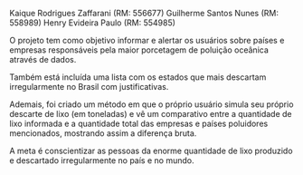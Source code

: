 Kaique Rodrigues Zaffarani (RM: 556677)
Guilherme Santos Nunes (RM: 558989)
Henry Evideira Paulo (RM: 554985)

O projeto tem como objetivo informar e alertar os usuários sobre países e empresas responsáveis pela maior porcetagem de poluição oceânica através de dados.

Também está incluída uma lista com os estados que mais descartam irregularmente no Brasil com justificativas. 

Ademais, foi criado um método em que o próprio usuário simula seu próprio descarte de lixo (em toneladas) e vê um comparativo entre a quantidade de lixo informada e a quantidade total das empresas e países poluidores mencionados, mostrando assim a diferença bruta.

A meta é conscientizar as pessoas da enorme quantidade de lixo produzido e descartado irregularmente no país e no mundo.

